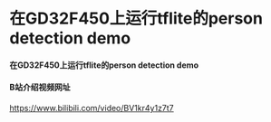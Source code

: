 # 在GD32F450上运行tflite的person detection demo

#### 在GD32F450上运行tflite的person detection demo

#### B站介绍视频网址
https://www.bilibili.com/video/BV1kr4y1z7t7
